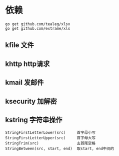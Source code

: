 # 依赖
```
go get github.com/tealeg/xlsx
go get github.com/extrame/xls
```

## kfile 文件

## khttp http请求

## kmail 发邮件

## ksecurity 加解密

## kstring 字符串操作
```
StringFirstLetterLower(src)     首字母小写
StringFirstLetterUpper(src)     首字母大写
StringTrim(src)                 去首尾空格
StringBetween(src, start, end)  取start, end中间的
```
